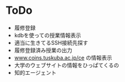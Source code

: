ToDo
====
- 履修登録
- kdbを使っての授業情報表示
- 適当に生きてるSSH接続先探す
- 履修登録済み授業の出力
- www.coins.tuskuba.ac.jp/ce の情報表示
- 大学のウェブサイトの情報をひっぱてくるの
- 知的エージェント
